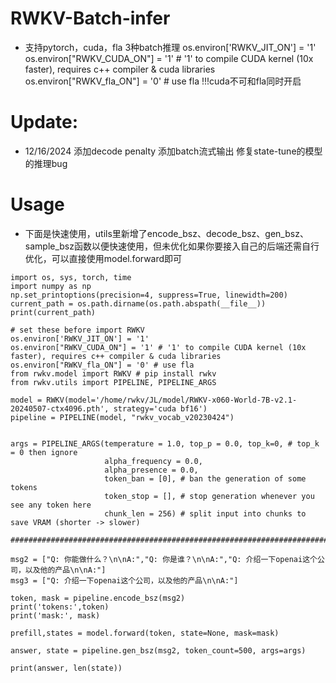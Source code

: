 # RWKV-Batch-infer
- 支持pytorch，cuda，fla 3种batch推理
os.environ['RWKV_JIT_ON'] = '1'
os.environ["RWKV_CUDA_ON"] = '1' # '1' to compile CUDA kernel (10x faster), requires c++ compiler & cuda libraries
os.environ["RWKV_fla_ON"] = '0' # use fla
!!!cuda不可和fla同时开启

# Update:
* 12/16/2024
  添加decode penalty
  添加batch流式输出
  修复state-tune的模型的推理bug

  
# Usage
- 下面是快速使用，utils里新增了encode_bsz、decode_bsz、gen_bsz、sample_bsz函数以便快速使用，但未优化如果你要接入自己的后端还需自行优化，可以直接使用model.forward即可
```
import os, sys, torch, time
import numpy as np
np.set_printoptions(precision=4, suppress=True, linewidth=200)
current_path = os.path.dirname(os.path.abspath(__file__))
print(current_path)

# set these before import RWKV
os.environ['RWKV_JIT_ON'] = '1'
os.environ["RWKV_CUDA_ON"] = '1' # '1' to compile CUDA kernel (10x faster), requires c++ compiler & cuda libraries
os.environ["RWKV_fla_ON"] = '0' # use fla
from rwkv.model import RWKV # pip install rwkv
from rwkv.utils import PIPELINE, PIPELINE_ARGS

model = RWKV(model='/home/rwkv/JL/model/RWKV-x060-World-7B-v2.1-20240507-ctx4096.pth', strategy='cuda bf16')
pipeline = PIPELINE(model, "rwkv_vocab_v20230424")


args = PIPELINE_ARGS(temperature = 1.0, top_p = 0.0, top_k=0, # top_k = 0 then ignore
                     alpha_frequency = 0.0,
                     alpha_presence = 0.0,
                     token_ban = [0], # ban the generation of some tokens
                     token_stop = [], # stop generation whenever you see any token here
                     chunk_len = 256) # split input into chunks to save VRAM (shorter -> slower)

########################################################################################################

msg2 = ["Q: 你能做什么？\n\nA:","Q: 你是谁？\n\nA:","Q: 介绍一下openai这个公司，以及他的产品\n\nA:"]
msg3 = ["Q: 介绍一下openai这个公司，以及他的产品\n\nA:"]

token, mask = pipeline.encode_bsz(msg2)
print('tokens:',token)
print('mask:', mask)

prefill,states = model.forward(token, state=None, mask=mask)

answer, state = pipeline.gen_bsz(msg2, token_count=500, args=args)

print(answer, len(state))
```
